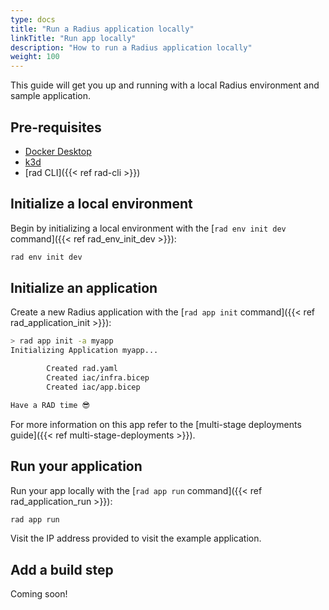 ```yaml
---
type: docs
title: "Run a Radius application locally"
linkTitle: "Run app locally"
description: "How to run a Radius application locally"
weight: 100
---
```


This guide will get you up and running with a local Radius environment and sample application.

## Pre-requisites

- [Docker Desktop](https://www.docker.com/products/docker-desktop)
- [k3d](https://rancher.com/docs/k3s/latest/en/installation/install-options/)
- [rad CLI]({{< ref rad-cli >}})

## Initialize a local environment

Begin by initializing a local environment with the [`rad env init dev` command]({{< ref rad_env_init_dev >}}):

```sh
rad env init dev
```

## Initialize an application

Create a new Radius application with the [`rad app init` command]({{< ref rad_application_init >}}):

```sh
> rad app init -a myapp
Initializing Application myapp...

        Created rad.yaml
        Created iac/infra.bicep
        Created iac/app.bicep

Have a RAD time 😎
```

For more information on this app refer to the [multi-stage deployments guide]({{< ref multi-stage-deployments >}}).

## Run your application

Run your app locally with the [`rad app run` command]({{< ref rad_application_run >}}):

```sh
rad app run
```

Visit the IP address provided to visit the example application.

## Add a build step

Coming soon!
